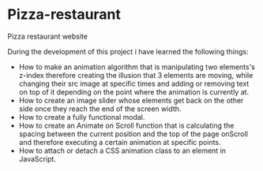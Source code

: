 # Pizza-restaurant
Pizza restaurant website

During the development of this project i have learned the following things:
 - How to make an animation algorithm that is manipulating two elements's z-index therefore creating the illusion that 3 elements are        moving, while changing their src image at specific times and adding or removing text on top of it depending on the point where the        animation is currently at.
 - How to create an image slider whose elements get back on the other side once they reach the end of the screen width.
 - How to create a fully functional modal.
 - How to create an Animate on Scroll function that is calculating the spacing between the current position and the top of the page          onScroll and therefore executing a certain animation at specific points.
 - How to attach or detach a CSS animation class to an element in JavaScript.
